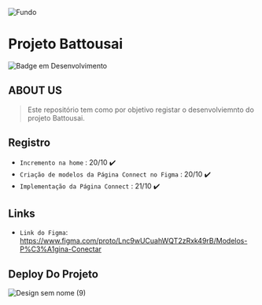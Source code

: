 ![Fundo](https://user-images.githubusercontent.com/113690864/196978290-4ba05fb7-ac22-413f-8b70-174c57443276.gif)
# Projeto Battousai

![Badge em Desenvolvimento](http://img.shields.io/static/v1?label=STATUS&message=EM%20DESENVOLVIMENTO&color=36DBEC&style=for-the-badge)

## ABOUT US
> Este repositório tem como por objetivo registar o desenvolviemnto do projeto Battousai.
  
## Registro
- `Incremento na home` : 20/10 ✔️
- `Criação de modelos da Página Connect no Figma` : 20/10 ✔️
- `Implementação da Página Connect` : 21/10 ✔️

## Links
- `Link do Figma`: https://www.figma.com/proto/Lnc9wUCuahWQT2zRxk49rB/Modelos-P%C3%A1gina-Conectar

## Deploy Do Projeto
![Design sem nome (9)](https://user-images.githubusercontent.com/113690864/197222704-9100eaff-2a2e-44eb-b62a-33d749fe5856.gif)

